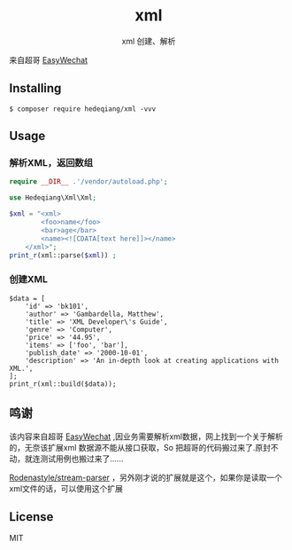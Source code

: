 <h1 align="center"> xml </h1>

<p align="center"> xml 创建、解析 </p>

来自超哥 [EasyWechat](https://github.com/overtrue/wechat)

## Installing

```shell
$ composer require hedeqiang/xml -vvv
```

## Usage

### 解析XML，返回数组
```php
require __DIR__ .'/vendor/autoload.php';

use Hedeqiang\Xml\Xml;

$xml = "<xml>
        <foo>name</foo>
        <bar>age</bar>
        <name><![CDATA[text here]]></name>
    </xml>";
print_r(xml::parse($xml)) ;
```
### 创建XML
```$xslt
$data = [
    'id' => 'bk101',
    'author' => 'Gambardella, Matthew',
    'title' => 'XML Developer\'s Guide',
    'genre' => 'Computer',
    'price' => '44.95',
    'items' => ['foo', 'bar'],
    'publish_date' => '2000-10-01',
    'description' => 'An in-depth look at creating applications with XML.',
];
print_r(xml::build($data));
```

## 鸣谢
该内容来自超哥 [EasyWechat](https://github.com/overtrue/wechat) ,因业务需要解析xml数据，网上找到一个关于解析的，无奈该扩展xml 数据源不能从接口获取，So 把超哥的代码搬过来了.原封不动，就连测试用例也搬过来了......


[Rodenastyle/stream-parser](https://github.com/Rodenastyle/stream-parser)  ，另外刚才说的扩展就是这个，如果你是读取一个xml文件的话，可以使用这个扩展


## License

MIT